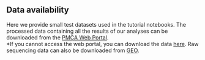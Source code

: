 ## Data availability
Here we provide small test datasets used in the tutorial notebooks. The processed data containing all the results of our analyses can be downloaded from the [PMCA Web Portal](https://gottgens-lab.stemcells.cam.ac.uk/preleukemia_atlas/).<br>
*If you cannot access the web portal, you can download the data [here](https://drive.google.com/drive/folders/1vDyf3N17QraIbJ_RgLdrhQg9uWVnxUs1). Raw sequencing data can also be downloaded from [GEO](https://www.ncbi.nlm.nih.gov/geo/query/acc.cgi?acc=GSE227026).

